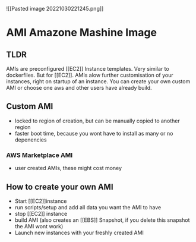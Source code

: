 ![[Pasted image 20221030221245.png]]
# AMI Amazone Mashine Image

## TLDR
AMIs are preconfigured [[EC2]] Instance templates. Very similar to dockerfiles. But for [[EC2]]. AMIs alow further customisation of your instances, right on startup of an instance. You can create your own custom AMI or choose one aws and other users have already build.

## Custom AMI
-  locked to region of creation, but can be manually copied to another region
- faster boot time, because you wont have to install as many or no depenencies

### AWS Marketplace AMI
- user created AMIs, these might cost money

## How to create your own AMI
- Start [[EC2]]instance
- run scripts/setup and add all data you want the AMI to have
- stop [[EC2]] instance
- build AMI (also creates an [[EBS]] Snapshot, if you delete this snapshot the AMI wont work)
- Launch new instances with your freshly created AMI